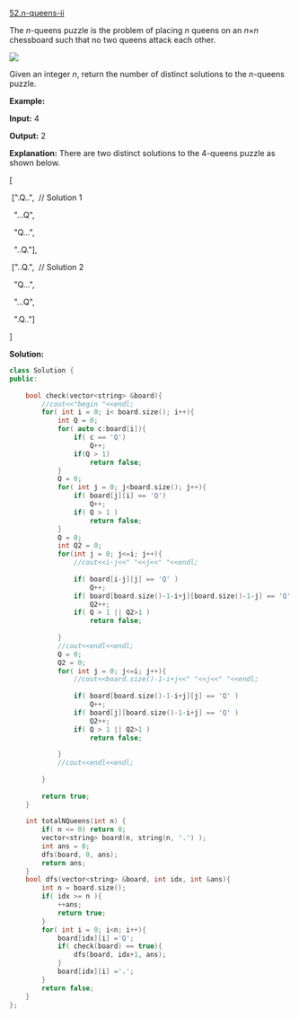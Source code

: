 [52.n-queens-ii](https://leetcode.com/problems/n-queens-ii/)  

The _n_\-queens puzzle is the problem of placing _n_ queens on an _n_×_n_ chessboard such that no two queens attack each other.

![](https://assets.leetcode.com/uploads/2018/10/12/8-queens.png)

Given an integer _n_, return the number of distinct solutions to the _n_\-queens puzzle.

**Example:**

  
**Input:** 4
  
**Output:** 2
  
**Explanation:** There are two distinct solutions to the 4-queens puzzle as shown below.
  
\[
  
 \[".Q..",  // Solution 1
  
  "...Q",
  
  "Q...",
  
  "..Q."\],
  

  
 \["..Q.",  // Solution 2
  
  "Q...",
  
  "...Q",
  
  ".Q.."\]
  
\]  



**Solution:**  

```cpp
class Solution {
public:
    
    bool check(vector<string> &board){
        //cout<<"begin "<<endl;
        for( int i = 0; i< board.size(); i++){
            int Q = 0;
            for( auto c:board[i]){
                if( c == 'Q')
                    Q++;
                if(Q > 1)
                    return false;
            }
            Q = 0;
            for( int j = 0; j<board.size(); j++){
                if( board[j][i] == 'Q')
                    Q++;
                if( Q > 1 )
                    return false;
            }
            Q = 0;
            int Q2 = 0;
            for(int j = 0; j<=i; j++){
                //cout<<i-j<<" "<<j<<" "<<endl;
                
                if( board[i-j][j] == 'Q' )
                    Q++;
                if( board[board.size()-1-i+j][board.size()-1-j] == 'Q' )
                    Q2++;
                if( Q > 1 || Q2>1 )
                    return false;
                    
            }
            //cout<<endl<<endl;
            Q = 0;
            Q2 = 0;
            for( int j = 0; j<=i; j++){
                //cout<<board.size()-1-i+j<<" "<<j<<" "<<endl;
                
                if( board[board.size()-1-i+j][j] == 'Q' )
                    Q++;
                if( board[j][board.size()-1-i+j] == 'Q' )
                    Q2++;
                if( Q > 1 || Q2>1 )
                    return false;
                    
            }
            //cout<<endl<<endl;
            
        }
        
        return true;
    }
    
    int totalNQueens(int n) {
        if( n <= 0) return 0;
        vector<string> board(n, string(n, '.') );
        int ans = 0;
        dfs(board, 0, ans);
        return ans;
    }
    bool dfs(vector<string> &board, int idx, int &ans){
        int n = board.size();
        if( idx >= n ){
            ++ans;
            return true;
        }
        for( int i = 0; i<n; i++){
            board[idx][i] ='Q';
            if( check(board) == true){
                dfs(board, idx+1, ans);
            }
            board[idx][i] ='.';
        }
        return false;
    }
};
```
      